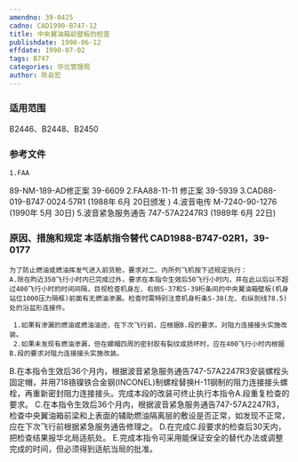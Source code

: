 ```yaml
---
amendno: 39-0425
cadno: CAD1990-B747-12
title: 中央翼油箱前壁板的检查
publishdate: 1990-06-12
effdate: 1990-07-02
tags: B747
categories: 华北管理局
author: 陈岳宏
---
```


### 适用范围 
B2446、B2448、B2450

### 参考文件
    1.FAA 
89-NM-189-AD修正案 39-6609 
    2.FAA88-11-11 修正案 39-5939 
    3.CAD88-019-B747·0024·57R1 (1988年 6月 20日颁发 ) 
    4.波音电传 M-7240-90-1276 (1990年 5月 30日) 
    5.波音紧急服务通告 747-57A2247R3 (1989年 6月 22日) 


### 原因、措施和规定 本适航指令替代 CAD1988-B747-02R1，39-0177
    为了防止燃油或燃油挥发气进入前货舱，要求对二、内所列飞机按下述规定执行： 
    A.除在昀近350飞行小时内已完成过外，要求在本指令生效后50飞行小时内，并在此以后以不超过400飞行小时的时间间隔，目视检查机身左、右侧S-37和S-39桁条间的中央翼油箱壁板(机身站位1000压力隔框)前面有无燃油渗漏。检查时需特别注意机身桁条S-38(左、右纵剖线78.5)处的浴盆形连接件。 
  
     1.如果有渗漏的燃油或燃油油迹，在下次飞行前，应根据B.段的要求，对阻力连接接头实施改装。 
     2.如果未发现有燃油渗漏，但在螺帽四周的密封胶有裂纹或损坏时，应在400飞行小时内根据B.段的要求对阻力连接接头实施改装。 

B.在本指令生效后36个月内，根据波音紧急服务通告747-57A2247R3安装螺栓头固定帽，并用718铬镍铁合金钢(INCONEL)制螺栓替换H-11钢制的阻力连接接头螺栓，再重新密封阻力连接接头。完成本段的改装可终止执行本指令A.段重复检查的要求。 
C.在本指令生效后36个月内，根据波音紧急服务通告747-57A2247R3，检查中央翼油箱前梁和上表面的辅助燃油隔离层的敷设是否正常，如发现不正常，应在下次飞行前根据紧急服务通告修理之。 
    D.在完成C.段要求的检查后30天内，把检查结果报华北局适航处。
E.完成本指令可采用能保证安全的替代办法或调整完成的时间，但必须得到适航当局的批准。

